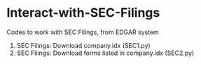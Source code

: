 # Interact-with-SEC-Filings
Codes to work with SEC Filings, from EDGAR system
1. SEC Filings: Download company.idx (SEC1.py)
2. SEC Filings: Download forms listed in company.idx (SEC2.py)
